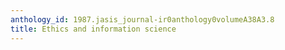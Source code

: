 ```yaml
---
anthology_id: 1987.jasis_journal-ir0anthology0volumeA38A3.8
title: Ethics and information science
---
```

